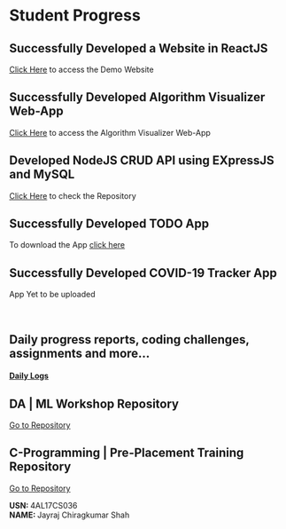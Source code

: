 # Student Progress

## Successfully Developed a Website in ReactJS

<a href="https://jbeats.netlify.app/" target="_blank">Click Here</a> to access the Demo Website

## Successfully Developed Algorithm Visualizer Web-App

<a href="https://al-viz.netlify.app/" target="_blank">Click Here</a> to access the Algorithm Visualizer Web-App

## Developed NodeJS CRUD API using EXpressJS and MySQL

<a href="https://github.com/JayrajShah/NodeJS-CRUD-API" target="_blank">Click Here</a> to check the Repository

## Successfully Developed TODO App

To download the App <a href="https://drive.google.com/open?id=18oDtD91TdDJLTxSzbBS7MvOTCpTYe9Gw">click here</a>

## Successfully Developed COVID-19 Tracker App

App Yet to be uploaded

<br>

## Daily progress reports, coding challenges, assignments and more...

#### <a href="https://github.com/alvas-education-foundation/CSE-JayrajShah-4AL17CS036/blob/master/daily_progress/DAILY_LOGS.md" target="_blank">Daily Logs</a>

## DA | ML Workshop Repository

<a href="https://github.com/JayrajShah/DataAnalysis-MachineLearning-with-Python" target="_blank">Go to Repository</a>

## C-Programming | Pre-Placement Training Repository

<a href="https://github.com/JayrajShah/C-Programming-Placement-Training" target="_blank">Go to Repository</a>

<b> USN: </b> 4AL17CS036 <br>
<b> NAME: </b> Jayraj Chiragkumar Shah
